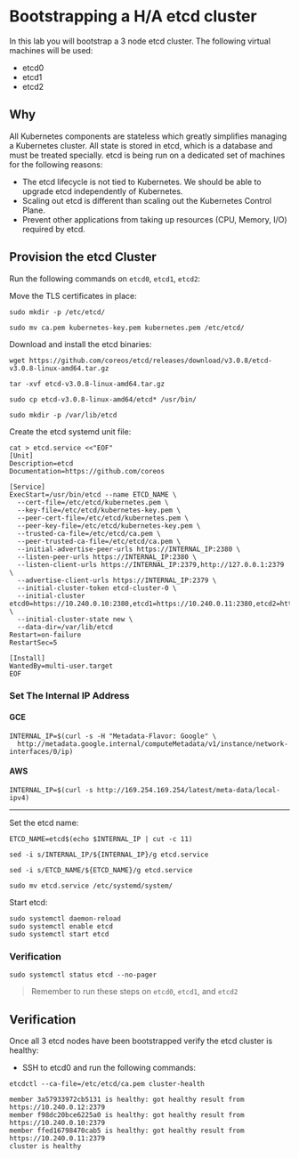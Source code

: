# Bootstrapping a H/A etcd cluster

In this lab you will bootstrap a 3 node etcd cluster. The following virtual machines will be used:

* etcd0
* etcd1
* etcd2

## Why

All Kubernetes components are stateless which greatly simplifies managing a Kubernetes cluster. All state is stored
in etcd, which is a database and must be treated specially. etcd is being run on a dedicated set of machines for the 
following reasons:

* The etcd lifecycle is not tied to Kubernetes. We should be able to upgrade etcd independently of Kubernetes.
* Scaling out etcd is different than scaling out the Kubernetes Control Plane.
* Prevent other applications from taking up resources (CPU, Memory, I/O) required by etcd.

## Provision the etcd Cluster

Run the following commands on `etcd0`, `etcd1`, `etcd2`:

Move the TLS certificates in place:

```
sudo mkdir -p /etc/etcd/
```

```
sudo mv ca.pem kubernetes-key.pem kubernetes.pem /etc/etcd/
```

Download and install the etcd binaries:

```
wget https://github.com/coreos/etcd/releases/download/v3.0.8/etcd-v3.0.8-linux-amd64.tar.gz
```

```
tar -xvf etcd-v3.0.8-linux-amd64.tar.gz
```

```
sudo cp etcd-v3.0.8-linux-amd64/etcd* /usr/bin/
```

```
sudo mkdir -p /var/lib/etcd
```

Create the etcd systemd unit file:

```
cat > etcd.service <<"EOF"
[Unit]
Description=etcd
Documentation=https://github.com/coreos

[Service]
ExecStart=/usr/bin/etcd --name ETCD_NAME \
  --cert-file=/etc/etcd/kubernetes.pem \
  --key-file=/etc/etcd/kubernetes-key.pem \
  --peer-cert-file=/etc/etcd/kubernetes.pem \
  --peer-key-file=/etc/etcd/kubernetes-key.pem \
  --trusted-ca-file=/etc/etcd/ca.pem \
  --peer-trusted-ca-file=/etc/etcd/ca.pem \
  --initial-advertise-peer-urls https://INTERNAL_IP:2380 \
  --listen-peer-urls https://INTERNAL_IP:2380 \
  --listen-client-urls https://INTERNAL_IP:2379,http://127.0.0.1:2379 \
  --advertise-client-urls https://INTERNAL_IP:2379 \
  --initial-cluster-token etcd-cluster-0 \
  --initial-cluster etcd0=https://10.240.0.10:2380,etcd1=https://10.240.0.11:2380,etcd2=https://10.240.0.12:2380 \
  --initial-cluster-state new \
  --data-dir=/var/lib/etcd
Restart=on-failure
RestartSec=5

[Install]
WantedBy=multi-user.target
EOF
```

### Set The Internal IP Address

#### GCE

```
INTERNAL_IP=$(curl -s -H "Metadata-Flavor: Google" \
  http://metadata.google.internal/computeMetadata/v1/instance/network-interfaces/0/ip)
```

#### AWS

```
INTERNAL_IP=$(curl -s http://169.254.169.254/latest/meta-data/local-ipv4)
```

---

Set the etcd name:

```
ETCD_NAME=etcd$(echo $INTERNAL_IP | cut -c 11)
```

```
sed -i s/INTERNAL_IP/${INTERNAL_IP}/g etcd.service
```

```
sed -i s/ETCD_NAME/${ETCD_NAME}/g etcd.service
```

```
sudo mv etcd.service /etc/systemd/system/
```

Start etcd:

```
sudo systemctl daemon-reload
sudo systemctl enable etcd
sudo systemctl start etcd
```


### Verification

```
sudo systemctl status etcd --no-pager
```

> Remember to run these steps on `etcd0`, `etcd1`, and `etcd2`

## Verification

Once all 3 etcd nodes have been bootstrapped verify the etcd cluster is healthy:

* SSH to etcd0 and run the following commands:

```
etcdctl --ca-file=/etc/etcd/ca.pem cluster-health
```

```
member 3a57933972cb5131 is healthy: got healthy result from https://10.240.0.12:2379
member f98dc20bce6225a0 is healthy: got healthy result from https://10.240.0.10:2379
member ffed16798470cab5 is healthy: got healthy result from https://10.240.0.11:2379
cluster is healthy
```
